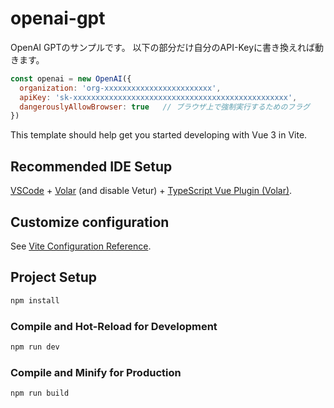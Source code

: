 # openai-gpt

OpenAI GPTのサンプルです。
以下の部分だけ自分のAPI-Keyに書き換えれば動きます。

```js
const openai = new OpenAI({
  organization: 'org-xxxxxxxxxxxxxxxxxxxxxxxx',
  apiKey: 'sk-xxxxxxxxxxxxxxxxxxxxxxxxxxxxxxxxxxxxxxxxxxxxxxxx',
  dangerouslyAllowBrowser: true   // ブラウザ上で強制実行するためのフラグ
})
```


This template should help get you started developing with Vue 3 in Vite.

## Recommended IDE Setup

[VSCode](https://code.visualstudio.com/) + [Volar](https://marketplace.visualstudio.com/items?itemName=Vue.volar) (and disable Vetur) + [TypeScript Vue Plugin (Volar)](https://marketplace.visualstudio.com/items?itemName=Vue.vscode-typescript-vue-plugin).

## Customize configuration

See [Vite Configuration Reference](https://vitejs.dev/config/).

## Project Setup

```sh
npm install
```

### Compile and Hot-Reload for Development

```sh
npm run dev
```

### Compile and Minify for Production

```sh
npm run build
```
